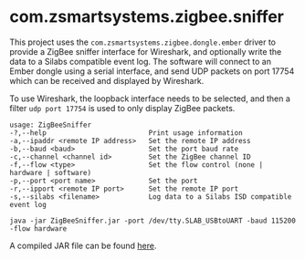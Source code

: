 # com.zsmartsystems.zigbee.sniffer

This project uses the ```com.zsmartsystems.zigbee.dongle.ember``` driver to provide a ZigBee sniffer interface for Wireshark, and optionally write the data to a Silabs compatible event log. The software will connect to an Ember dongle using a serial interface, and send UDP packets on port 17754 which can be received and displayed by Wireshark.

To use Wireshark, the loopback interface needs to be selected, and then a filter ```udp port 17754``` is used to only display ZigBee packets.

```
usage: ZigBeeSniffer
-?,--help                         Print usage information
-a,--ipaddr <remote IP address>   Set the remote IP address
-b,--baud <baud>                  Set the port baud rate
-c,--channel <channel id>         Set the ZigBee channel ID
-f,--flow <type>                  Set the flow control (none | hardware | software)
-p,--port <port name>             Set the port
-r,--ipport <remote IP port>      Set the remote IP port
-s,--silabs <filename>            Log data to a Silabs ISD compatible event log
```

```
java -jar ZigBeeSniffer.jar -port /dev/tty.SLAB_USBtoUART -baud 115200 -flow hardware
```

A compiled JAR file can be found [here](https://www.cd-jackson.com/downloads/ZigBeeSniffer.jar).
